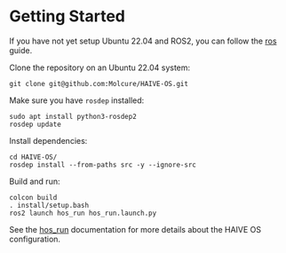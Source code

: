 # Getting Started

If you have not yet setup Ubuntu 22.04 and ROS2, you can follow the [ros](https://github.com/Molcure/HAIVE-OS/blob/master/docs/ros/) guide.

Clone the repository on an Ubuntu 22.04 system:
```shell
git clone git@github.com:Molcure/HAIVE-OS.git
```

Make sure you have `rosdep` installed:
```shell
sudo apt install python3-rosdep2
rosdep update
```

Install dependencies:
```shell
cd HAIVE-OS/
rosdep install --from-paths src -y --ignore-src
```

Build and run:
```shell
colcon build
. install/setup.bash
ros2 launch hos_run hos_run.launch.py
```

See the [hos_run]() documentation for more details about the HAIVE OS configuration.

